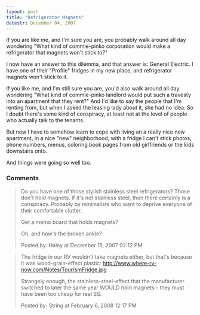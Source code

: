```yaml
---
layout: post
title: "Refrigerator Magnets"
datestr: December 04, 2007
---
```


If you are like me, and I'm sure you are, you probably walk around all day wondering "What kind of commie-pinko corporation would make a refrigerator that magnets won't stick to?"

I now have an answer to this dilemma, and that answer is: General Electric.  I have one of their "Profile" fridges in my new place, and refrigerator magnets won't stick to it.

If you like me, and I'm still sure you are, you'd also walk around all day wondering "What kind of commie-pinko landlord would put such a travesty into an apartment that they rent?"  And I'd like to say the people that I'm renting from, but when I asked the leasing lady about it, she had no idea.  So I doubt there's some kind of conspiracy, at least not at the level of people who actually talk to the tenants.

But now I have to somehow learn to cope with living an a really nice new apartment, in a nice "new" neighborhood, with a fridge I can't stick photos, phone numbers, menus, coloring book pages from old girlfriends or the kids downstairs onto.

And things were going so well too.

### Comments

<blockquote>
Do you have one of those stylish stainless steel refrigerators? Those don't hold magnets. If it's not stainless steel, then there certainly is a conspiracy. Probably by minimalists who want to deprive everyone of their comfortable clutter.

Get a memo board that holds magnets?

Oh, and how's the broken ankle?
<div class="post-meta">Posted by: Haley at December 15, 2007 02:12 PM</div> </blockquote>
<blockquote>
The fridge in our RV wouldn't take magnets either, but that's because it was wood-grain-effect plastic: <a href="http://www.where-rv-now.com/Notes/Tour/smFridge.jpg" rel="nofollow">http://www.where-rv-now.com/Notes/Tour/smFridge.jpg</a>

Strangely enough, the stainless-steel-effect that the manufacturer switched to later the same year WOULD hold magnets - they must have been too cheap for real SS.
<div class="post-meta">Posted by: String at February  6, 2008 12:17 PM</div> </blockquote>

